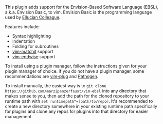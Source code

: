 This plugin adds support for the Envision-Based Software Language (EBSL), a.k.a. Envision Basic, to vim. Envision Basic is the programming language used by [Ellucian Colleague](https://www.ellucian.com/solutions/ellucian-colleague).

Features include:
* Syntax highlighting
* Indentation
* Folding for subroutines
* [vim-matchit](https://github.com/tmhedberg/matchit) support
* [vim-endwise](https://github.com/tpope/vim-endwise) support

To install using a plugin manager, follow the instructions given for your plugin manager of choice. If you do not have a plugin manager, some recommendations are [vim-plug](https://github.com/junegunn/vim-plug) and [Pathogen](https://github.com/tpope/vim-pathogen).

To install manually, the easiest way is to `git clone https://github.com/marzipanzerfaust/vim-ebsl` into any directory that makes sense to you, then add the path for the cloned repository to your runtime path with `set runtimepath^=[path/to/repo]`. It's recommended to create a new directory somewhere in your existing runtime path specifically for plugins and clone any repos for plugins into that directory for easier management.
